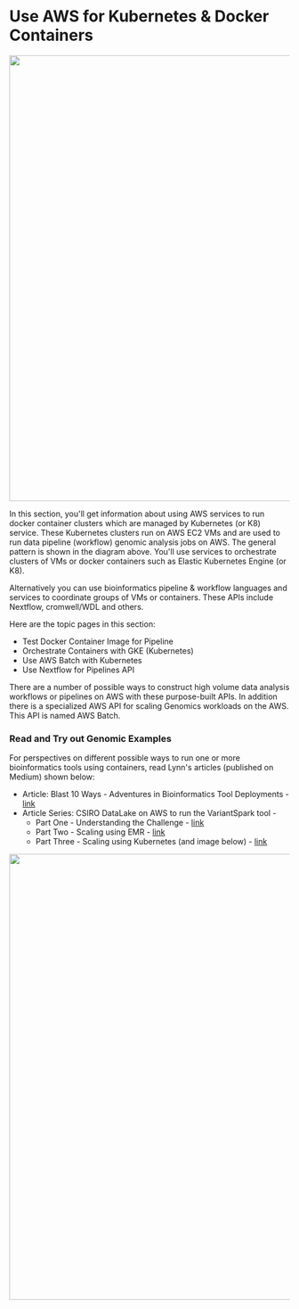# Use AWS for Kubernetes & Docker Containers

<img src="https://github.com/lynnlangit/aws-for-bioinformatics/blob/main/3_VMs_%26_Batch-LYNN/images/pipeline-arch.png" width=800>

In this section, you'll get information about using AWS services to run docker container clusters which are managed by Kubernetes (or K8) service.  These Kubernetes clusters run on AWS EC2 VMs and are used to run data pipeline (workflow) genomic analysis jobs on AWS.  The general pattern is shown in the diagram above.  You'll use services to orchestrate clusters of VMs or docker containers such as Elastic Kubernetes Engine (or K8).  

Alternatively you can use bioinformatics pipeline & workflow languages and services to coordinate groups of VMs or containers.  These APIs include Nextflow, cromwell/WDL and others.

Here are the topic pages in this section:

- Test Docker Container Image for Pipeline
- Orchestrate Containers with GKE (Kubernetes)
- Use AWS Batch with Kubernetes
- Use Nextflow for Pipelines API

There are a number of possible ways to construct high volume data analysis workflows or pipelines on AWS with these purpose-built APIs.  In addition there is a specialized AWS API for scaling Genomics workloads on the AWS. This API is named AWS Batch.  

### Read and Try out Genomic Examples

For perspectives on different possible ways to run one or more bioinformatics tools using containers, read Lynn's articles (published on Medium) shown below:  

- Article: Blast 10 Ways - Adventures in Bioinformatics Tool Deployments - [link](https://medium.com/@lynnlangit/blast-10-ways-3db78f881059)
- Article Series: CSIRO DataLake on AWS to run the VariantSpark tool - 
    - Part One - Understanding the Challenge - [link](https://lynnlangit.medium.com/scaling-custom-machine-learning-on-aws-d9dc7edfbff9)
    - Part Two - Scaling using EMR - [link](https://lynnlangit.medium.com/scaling-custom-machine-learning-on-aws-part-2-emr-6dfc3cd91a1f)
    - Part Three - Scaling using Kubernetes (and image below) - [link](https://lynnlangit.medium.com/scaling-custom-machine-learning-on-aws-part-3-kubernetes-5427d96f825b)
        
<img src="https://github.com/lynnlangit/aws-for-bioinformatics/blob/main/4_K8s_%26_Docker_Containers-KELLY/images/csiro-vs-k8.png" width=800>




